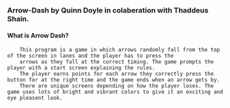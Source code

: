 ### Arrow-Dash by Quinn Doyle in colaberation with Thaddeus Shain.
#### What is Arrow Dash?
        This program is a game in which arrows randomly fall from the top of the screen in lanes and the player has to press the 
        arrows as they fall at the correct timing. The game prompts the player with a start screen explaining the rules. 
        The player earns points for each arrow they correctly press the button for at the right time and the game ends when an arrow gets by.
        There are unique screens depending on how the player loses. The game uses lots of bright and vibrant colors to give it an exciting and eye pleasent look.

